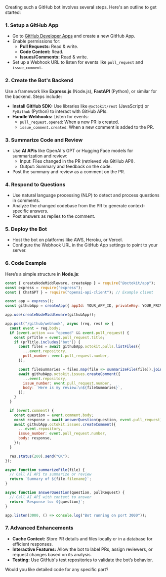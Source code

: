 Creating such a GitHub bot involves several steps. Here's an outline to get started:

### 1. **Setup a GitHub App**
   - Go to [GitHub Developer Apps](https://github.com/settings/apps) and create a new GitHub App.
   - Enable permissions for:
     - **Pull Requests:** Read & write.
     - **Code Content:** Read.
     - **Issues/Comments:** Read & write.
   - Set up a Webhook URL to listen for events like `pull_request` and `issue_comment`.

### 2. **Create the Bot's Backend**
   Use a framework like **Express.js** (Node.js), **FastAPI** (Python), or similar for the backend. Steps include:

   - **Install GitHub SDK:** Use libraries like `@octokit/rest` (JavaScript) or `PyGithub` (Python) to interact with GitHub APIs.
   - **Handle Webhooks:** Listen for events:
     - `pull_request.opened`: When a new PR is created.
     - `issue_comment.created`: When a new comment is added to the PR.

### 3. **Summarize Code and Review**
   - Use **AI APIs** like OpenAI's GPT or Hugging Face models for summarization and review:
     - Input: Files changed in the PR (retrieved via GitHub API).
     - Output: Summary and feedback on the code.
   - Post the summary and review as a comment on the PR.

### 4. **Respond to Questions**
   - Use natural language processing (NLP) to detect and process questions in comments.
   - Analyze the changed codebase from the PR to generate context-specific answers.
   - Post answers as replies to the comment.

### 5. **Deploy the Bot**
   - Host the bot on platforms like AWS, Heroku, or Vercel.
   - Configure the Webhook URL in the GitHub App settings to point to your server.

### 6. **Code Example**
Here’s a simple structure in **Node.js**:

```javascript
const { createNodeMiddleware, createApp } = require("@octokit/app");
const express = require("express");
const { ChatGPT } = require("openai-api-client"); // Example client

const app = express();
const githubApp = createApp({ appId: YOUR_APP_ID, privateKey: YOUR_PRIVATE_KEY });

app.use(createNodeMiddleware(githubApp));

app.post("/github/webhook", async (req, res) => {
  const event = req.body;
  if (event.action === "opened" && event.pull_request) {
    const prTitle = event.pull_request.title;
    if (prTitle.includes("bot")) {
      const files = await githubApp.octokit.pulls.listFiles({
        ...event.repository,
        pull_number: event.pull_request.number,
      });

      const fileSummaries = files.map(file => summarizeFile(file)).join("\n");
      await githubApp.octokit.issues.createComment({
        ...event.repository,
        issue_number: event.pull_request.number,
        body: `Here is my review:\n${fileSummaries}`,
      });
    }
  }

  if (event.comment) {
    const question = event.comment.body;
    const response = await answerQuestion(question, event.pull_request);
    await githubApp.octokit.issues.createComment({
      ...event.repository,
      issue_number: event.pull_request.number,
      body: response,
    });
  }

  res.status(200).send("OK");
});

async function summarizeFile(file) {
  // Call AI API to summarize or review
  return `Summary of ${file.filename}`;
}

async function answerQuestion(question, pullRequest) {
  // Call AI API with context to answer
  return `Response to: ${question}`;
}

app.listen(3000, () => console.log("Bot running on port 3000"));
```

### 7. **Advanced Enhancements**
   - **Cache Context:** Store PR details and files locally or in a database for efficient responses.
   - **Interactive Features:** Allow the bot to label PRs, assign reviewers, or request changes based on its analysis.
   - **Testing:** Use GitHub's test repositories to validate the bot’s behavior.

Would you like detailed code for any specific part?
